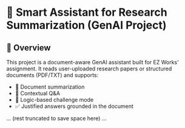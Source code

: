 # 📘 Smart Assistant for Research Summarization (GenAI Project)

## 🚀 Overview

This project is a document-aware GenAI assistant built for EZ Works' assignment. It reads user-uploaded research papers or structured documents (PDF/TXT) and supports:

- 📄 Document summarization
- 💬 Contextual Q&A
- 🧠 Logic-based challenge mode
- ✅ Justified answers grounded in the document

... (rest truncated to save space here) ...
